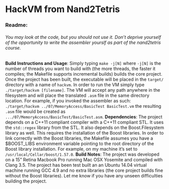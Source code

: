 # HackVM from Nand2Tetris

### Readme:
###### You may look at the code, but you should not use it. Don’t deprive yourself of the opportunity to write the assembler yourslf as part of the nand2tetris course.

**Build Instructions and Usage**: Simply typing `make -j[N]` where `-j[N]` is the number of threads you want to build with (the more threads, the faster it compiles; the Makefile supports incremental builds) builds the core project. Once the project has been built, the executable will be placed in the `target/` directory with a name of `hackvm`. In order to run the VM simply type `./target/hackvm [filename]`. The VM will accept any path anywhere in the filesystem and will place the translated `.asm` file in the same directory location. For example, if you invoked the assembler as such: `./target/hackvm ../07/MemoryAccess/BasicTest BasicTest.vm` the resulting `.asm` file would be created as `.../07/MemoryAccess/BasicTest/BasicTest.asm`.
**Dependencies**: The project depends on a C++11 compliant compiler with a C++11 compliant STL. It uses the `std::regex` library from the STL. It also depends on the Boost.Filesystem library as well. This requires the installation of the Boost libraries. In order to link correctly with the Boost libraries, the Makefile assumes you have a $BOOST_LIBS environment variable  pointing to the root directory of the Boost library installation. For example, on my machine it’s set to `/usr/local/Cellar/boost/1.57.0`.
**Build Notes**: The project was developed on a 15” Retina Macbook Pro running Mac OSX Yosemite and compiled with Clang 3.5. The project has been test built an an Ubuntu 14.04 virtual machine running GCC 4.9 and no extra libraries (the core project builds fine without the Boost libraries). Let me know if you have any unseen difficulties building the project.
